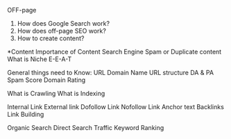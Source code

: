 OFF-page
1. How does Google Search work?
2. How does off-page SEO work?
3. How to create content?

*Content
Importance of Content
Search Engine Spam or Duplicate content
What is Niche
E-E-A-T

General things need to Know:
URL
Domain Name
URL structure
DA & PA
Spam Score
Domain Rating

What is Crawling
What is Indexing

Internal Link
External link
Dofollow Link
Nofollow Link
Anchor text
Backlinks
Link Building

Organic Search
Direct  Search
Traffic
Keyword Ranking
